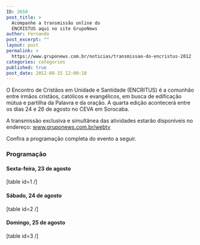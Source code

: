 ```yaml
---
ID: 2658
post_title: >
  Acompanhe a transmissão online do
  ENCRISTUS aqui no site GrupoNews
author: Fernando
post_excerpt: ""
layout: post
permalink: >
  https://www.gruponews.com.br/noticias/transmissao-do-encristus-2012
categories: categories
published: true
post_date: 2012-08-15 12:00:18
---
```

O Encontro de Cristãos em Unidade e Santidade (ENCRITUS) é a comunhão entre irmãos cristãos, católicos e evangélicos, em busca de edificação mútua e partilha da Palavra e da oração. A quarta edição acontecerá entre os dias 24 e 26 de agosto no CEVA em Sorocaba.

A transmissão exclusiva e simultânea das atividades estarão disponíveis no endereço: www.gruponews.com.br/webtv

Confira a programação completa do evento a seguir.
<h3>Programação</h3>
<h4>Sexta-feira, 23 de agosto</h4>
[table id=1 /]
<h4>Sábado, 24 de agosto</h4>
[table id=2 /]
<h4>Domingo, 25 de agosto</h4>
[table id=3 /]